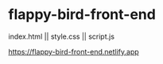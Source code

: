 # flappy-bird-front-end

index.html || style.css || script.js 

https://flappy-bird-front-end.netlify.app
